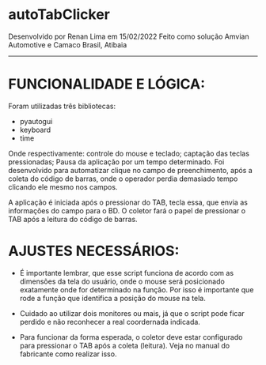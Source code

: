 # autoTabClicker
Desenvolvido por Renan Lima em 15/02/2022
Feito como solução Amvian Automotive e Camaco
Brasil, Atibaia

------------------------------------------------------------------------------- 

# FUNCIONALIDADE E LÓGICA:

Foram utilizadas três bibliotecas:

- pyautogui
- keyboard
- time 

Onde respectivamente: controle do mouse e teclado; captação das teclas pressionadas;
Pausa da aplicação por um tempo determinado.
Foi desenvolvido para automatizar clique no campo de preenchimento, após a
coleta do código de barras, onde o operador perdia demasiado tempo
clicando ele mesmo nos campos.

A aplicação é iniciada após o pressionar do TAB, tecla essa, que envia as informações
do campo para o BD. O coletor fará o papel de pressionar o TAB após a leitura 
do código de barras.

# AJUSTES NECESSÁRIOS:

* É importante lembrar, que esse script funciona de acordo com as dimensões da
tela do usuário, onde o mouse será posicionado exatamente onde for determinado 
na função. Por isso é importante que rode a função que identifica a posição do 
mouse na tela.

* Cuidado ao utilizar dois monitores ou mais, já que o script pode ficar perdido
e não reconhecer a real coordernada indicada.

* Para funcionar da forma esperada, o coletor deve estar configurado para 
pressionar o TAB após a coleta (leitura). Veja no manual do fabricante como 
realizar isso.


